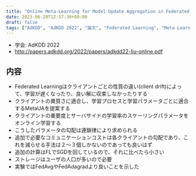 ```yaml
---
title: "Online Meta-Learning for Model Update Aggregation in Federated Learning for Click-Through Rate Prediction"
date: 2023-06-20T12:57:30+09:00
draft: false
tags: ["AdKDD", "AdKDD 2022", "論文", "Federated Learning", "Meta Learning", "CTR予測", "オンライン学習"]
---
```


- 学会: AdKDD 2022
- http://papers.adkdd.org/2022/papers/adkdd22-liu-online.pdf


## 内容

- Federated Learningはクライアントごとの性質の違い(client drift)によって、学習が遅くなったり、良い解に収束しなかったりする
- クライアントの異質さに適合し、学習プロセスと学習パラメータごとに適合するMetaUAを提案する
- クライアントの重要度とサーバサイドの学習率のスケーリングパラメータをオンライン学習する
- こうしたパラメータの勾配は連鎖律により求められる
- 追加で必要なコミュニケーションコストは各クライアントの勾配であり、これを減らせる手法は２〜３個しかないのであっても良いはず
- 追加の計算はFLでSGDを回しているので、それに比べたら小さい
- ストレージはユーザの人口が多いので必要
- 実験ではFedAvgやFedAdagradより良いことを示した
